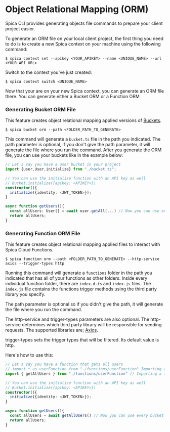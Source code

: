 
# Object Relational Mapping (ORM)

Spica CLI provides generating objects file commands to prepare your client project easier. 

To generate an ORM file on your local client project, the first thing you need to do is to create a 
new Spica context on your machine using the following command:

```shell
$ spica context set --apikey <YOUR_APIKEY> --name <UNIQUE_NAME> --url <YOUR_API_URL>
```
Switch to the context you've just created:

```shell
$ spica context switch <UNIQUE_NAME>
```
Now that your are on your new Spica context, you can generate an ORM file there. You can generate either a Bucket ORM or 
a Function ORM

### Generating Bucket ORM File

This feature creates object relational mapping applied versions of [Buckets](bucket.md).

```shell
$ spica bucket orm --path <FOLDER_PATH_TO_GENERATE>
```
This command will generate a `bucket.ts` file in the path you indicated. The path parameter is optional, if you don't give the path
parameter, it will generate the file where you run the command. After you generate the ORM file, you can use your buckets like
in the example below:

```typescript
// Let's say you have a user bucket in your project
import {user,User,initialize} from "./bucket.ts";

// You can use the initialize function with an API key as well
// Bucket.initialize({apikey: <APIKEY>}) 
constructor(){
  initialize({identity: <JWT_TOKEN>});
}

async function getUsers(){
  const allUsers: User[] = await user.getAll(...) // Now you can use every bucket library functions
  return allUsers;
}
```

### Generating Function ORM File

This feature creates object relational mapping applied files to interact with Spica Cloud Functions.

```shell
$ spica function orm --path <FOLDER_PATH_TO_GENERATE> --http-service axios --trigger-types http
```

Running this command will generate a `functions` folder in the path you indicated that has all of your functions as other folders. 
Inside every individual function folder, there are `index.d.ts` and `index.js` files. The `index.js` file contains the functions trigger methods
using the third party library you specify. 

The path parameter is optional so if you didn't give the path, it will generate the file where you run the command. 

The http-service and trigger-types parameters are also optional. The http-service determines which third party library will be responsible for sending requests.
The supported libraries are; [Axios](https://axios-http.com/docs/intro). 

trigger-types sets the trigger types that will be filtered. Its default value is http.

Here's how to use this:

```typescript
// Let's say you have a function that gets all users
// import * as userFunction from "./functions/userFunction" Importing all the trigger methods
import { getAllUsers } from "./functions/userFunction" // Importing a trigger

// You can use the initialize function with an API key as well
// Bucket.initialize({apikey: <APIKEY>}) 
constructor(){
  initialize({identity: <JWT_TOKEN>});
}

async function getUsers(){
  const allUsers = await getAllUsers() // Now you can use every bucket library functions
  return allUsers;
}
```
